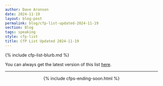 ```yaml
---
author: Dave Aronson
date: 2024-11-19
layout: blog-post
permalink: blog/cfp-list-updated-2024-11-19
section: Blog
tags: speaking
style: cfp-list
title: CfP List Updated 2024-11-19
---
```


{% include cfp-list-blurb.md %}

You can always get the latest version of this list
[here](/speaking/cfps-ending-soon).

<hr>

<center>{% include cfps-ending-soon.html %}</center>
